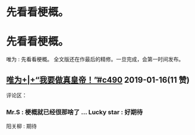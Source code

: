 # 先看看梗概。

# 先看看梗概。

唯为 : 先看看梗概。 全文版还在作最后的精修。一旦完成，会第一时间发布。

## [唯为](https://mp.weixin.qq.com/s/jREjpLdxilPYuk-d_faIaA)[+|+“](https://mp.weixin.qq.com/s/jREjpLdxilPYuk-d_faIaA)[我要做真皇帝！](https://mp.weixin.qq.com/s/jREjpLdxilPYuk-d_faIaA)[”#c490](https://mp.weixin.qq.com/s/jREjpLdxilPYuk-d_faIaA) 2019-01-16(11 赞)

评论区：

### Mr.S : 梗概就已经很那啥了 … Lucky star : 好期待

阳关柳 : 期待